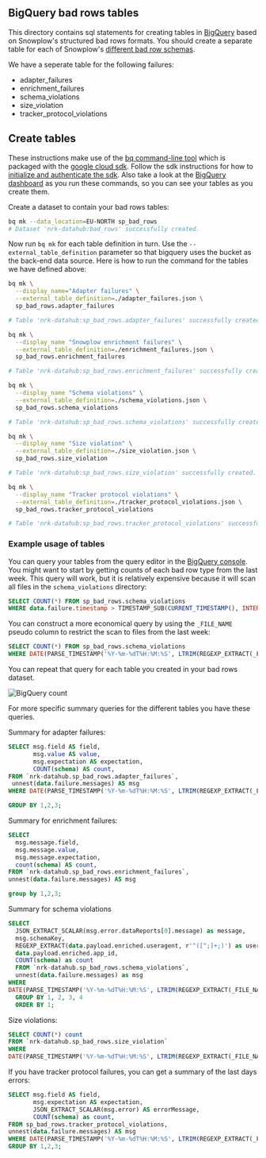 ## BigQuery bad rows tables

This directory contains sql statements for creating tables in [BigQuery][bigquery home] based on Snowplow's structured bad rows formats.
You should create a separate table for each of Snowplow's [different bad row schemas][all badrow schemas].

We have a seperate table for the following failures:
- adapter_failures
- enrichment_failures
- schema_violations
- size_violation
- tracker_protocol_violations


## Create tables

These instructions make use of the [bq command-line tool][bq docs] which is packaged with the [google cloud sdk][sdk docs].
Follow the sdk instructions for how to [initialize and authenticate the sdk][sdk init].
Also take a look at the [BigQuery dashboard][bq console] as you run these commands, so you can see your tables as you create them.

Create a dataset to contain your bad rows tables:

```bash
bq mk --data_location=EU-NORTH sp_bad_rows
# Dataset 'nrk-datahub:bad_rows' successfully created.
```

Now run `bq mk` for each table definition in turn.  Use the `--external_table_definition` parameter so that bigquery uses the bucket as the back-end data source.
Here is how to run the command for the tables we have defined above:

```bash
bq mk \
  --display_name="Adapter failures" \
  --external_table_definition=./adapter_failures.json \
  sp_bad_rows.adapter_failures

# Table 'nrk-datahub:sp_bad_rows.adapter_failures' successfully created.

bq mk \
  --display_name "Snowplow enrichment failures" \
  --external_table_definition=./enrichment_failures.json \
  sp_bad_rows.enrichment_failures

# Table 'nrk-datahub:sp_bad_rows.enrichment_failures' successfully created

bq mk \
  --display_name "Schema violations" \
  --external_table_definition=./schema_violations.json \
  sp_bad_rows.schema_violations

# Table 'nrk-datahub:sp_bad_rows.schema_violations' successfully created.

bq mk \
  --display_name "Size violation" \
  --external_table_definition=./size_violation.json \
  sp_bad_rows.size_violation

# Table 'nrk-datahub:sp_bad_rows.size_violation' successfully created.

bq mk \
  --display_name "Tracker protocol violations" \
  --external_table_definition=./tracker_protocol_violations.json \
  sp_bad_rows.tracker_protocol_violations

# Table 'nrk-datahub:sp_bad_rows.tracker_protocol_violations' successfully created.
```



### Example usage of tables

You can query your tables from the query editor in the [BigQuery console][bq console].  You might want to start by getting counts of each bad row type from the last week. This query will work, but it is relatively expensive because it will scan all files in the `schema_violations` directory:

```sql
SELECT COUNT(*) FROM sp_bad_rows.schema_violations
WHERE data.failure.timestamp > TIMESTAMP_SUB(CURRENT_TIMESTAMP(), INTERVAL 7 DAY);
```

You can construct a more economical query by using the `_FILE_NAME` pseudo column to restrict the scan to files from the last week:

```sql
SELECT COUNT(*) FROM sp_bad_rows.schema_violations
WHERE DATE(PARSE_TIMESTAMP('%Y-%m-%dT%H:%M:%S', LTRIM(REGEXP_EXTRACT(_FILE_NAME, 'output-[0-9]+-[0-9]+-[0-9]+T[0-9]+:[0-9]+:[0-9]+'), 'output-'))) >= DATE_SUB(CURRENT_DATE, INTERVAL 7 DAY);
```

You can repeat that query for each table you created in your bad rows dataset.

![BigQuery count](https://github.com/snowplow-incubator/snowplow-badrows-tables/wiki/images/bigquery-count.png)


For more specific summary queries for the different tables you have these queries.

Summary for adapter failures:
```sql
SELECT msg.field AS field,
       msg.value AS value,
       msg.expectation AS expectation,
       COUNT(schema) AS count,
FROM `nrk-datahub.sp_bad_rows.adapter_failures`,
 unnest(data.failure.messages) AS msg
WHERE DATE(PARSE_TIMESTAMP('%Y-%m-%dT%H:%M:%S', LTRIM(REGEXP_EXTRACT(_FILE_NAME, 'output-[0-9]+-[0-9]+-[0-9]+T[0-9]+:[0-9]+:[0-9]+'), 'output-'))) >= DATE_SUB(CURRENT_DATE, INTERVAL 7 DAY)

GROUP BY 1,2,3;
```

Summary for enrichment failures:

```sql 
SELECT 
  msg.message.field,
  msg.message.value,
  msg.message.expectation,
  count(schema) AS count,
FROM `nrk-datahub.sp_bad_rows.enrichment_failures`,
unnest(data.failure.messages) AS msg

group by 1,2,3;
```


Summary for schema violations
```sql
SELECT
  JSON_EXTRACT_SCALAR(msg.error.dataReports[0].message) as message,
  msg.schemaKey,
  REGEXP_EXTRACT(data.payload.enriched.useragent, r'^([^;]+;)') as useragent,
  data.payload.enriched.app_id,
  COUNT(schema) as count
  FROM `nrk-datahub.sp_bad_rows.schema_violations`,
  unnest(data.failure.messages) as msg
WHERE 
DATE(PARSE_TIMESTAMP('%Y-%m-%dT%H:%M:%S', LTRIM(REGEXP_EXTRACT(_FILE_NAME, 'output-[0-9]+-[0-9]+-[0-9]+T[0-9]+:[0-9]+:[0-9]+'), 'output-'))) >= DATE_SUB(CURRENT_DATE, INTERVAL 14 DAY)
  GROUP BY 1, 2, 3, 4
  ORDER BY 1;
```

Size violations:

```sql 
SELECT COUNT(*) count
FROM `nrk-datahub.sp_bad_rows.size_violation`
WHERE
DATE(PARSE_TIMESTAMP('%Y-%m-%dT%H:%M:%S', LTRIM(REGEXP_EXTRACT(_FILE_NAME, 'output-[0-9]+-[0-9]+-[0-9]+T[0-9]+:[0-9]+:[0-9]+'), 'output-'))) >= DATE_SUB(CURRENT_DATE, INTERVAL 7 DAY);
```

If you have tracker protocol failures, you can get a summary of the last days errors:

```sql 
SELECT msg.field AS field,
       msg.expectation AS expectation,
       JSON_EXTRACT_SCALAR(msg.error) AS errorMessage,
       COUNT(schema) as count,
FROM sp_bad_rows.tracker_protocol_violations,
unnest(data.failure.messages) AS msg
WHERE DATE(PARSE_TIMESTAMP('%Y-%m-%dT%H:%M:%S', LTRIM(REGEXP_EXTRACT(_FILE_NAME, 'output-[0-9]+-[0-9]+-[0-9]+T[0-9]+:[0-9]+:[0-9]+'), 'output-'))) >= DATE_SUB(CURRENT_DATE, INTERVAL 1 DAY)
GROUP BY 1,2,3;
```


[bigquery home]: https://cloud.google.com/bigquery
[all badrow schemas]: https://github.com/snowplow/iglu-central/tree/master/schemas/com.snowplowanalytics.snowplow.badrows
[bq docs]: https://cloud.google.com/bigquery/docs/bq-command-line-tool
[bq console]: https://console.cloud.google.com/bigquery
[sdk docs]: https://cloud.google.com/sdk/docs
[sdk init]: https://cloud.google.com/sdk/docs/initializing
